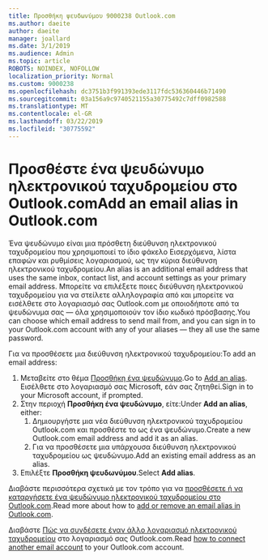 ```yaml
---
title: Προσθήκη ψευδωνύμου 9000238 Outlook.com
ms.author: daeite
author: daeite
manager: joallard
ms.date: 3/1/2019
ms.audience: Admin
ms.topic: article
ROBOTS: NOINDEX, NOFOLLOW
localization_priority: Normal
ms.custom: 9000238
ms.openlocfilehash: dc3751b3f991393ede3117fdc536360446b71490
ms.sourcegitcommit: 03a156a9c9740521155a30775492c7dff0982588
ms.translationtype: MT
ms.contentlocale: el-GR
ms.lasthandoff: 03/22/2019
ms.locfileid: "30775592"
---
```

# <a name="add-an-email-alias-in-outlookcom"></a><span data-ttu-id="2d967-102">Προσθέστε ένα ψευδώνυμο ηλεκτρονικού ταχυδρομείου στο Outlook.com</span><span class="sxs-lookup"><span data-stu-id="2d967-102">Add an email alias in Outlook.com</span></span>

<span data-ttu-id="2d967-103">Ένα ψευδώνυμο είναι μια πρόσθετη διεύθυνση ηλεκτρονικού ταχυδρομείου που χρησιμοποιεί το ίδιο φάκελο Εισερχόμενα, λίστα επαφών και ρυθμίσεις λογαριασμού, ως την κύρια διεύθυνση ηλεκτρονικού ταχυδρομείου.</span><span class="sxs-lookup"><span data-stu-id="2d967-103">An alias is an additional email address that uses the same inbox, contact list, and account settings as your primary email address.</span></span> <span data-ttu-id="2d967-104">Μπορείτε να επιλέξετε ποιες διεύθυνση ηλεκτρονικού ταχυδρομείου για να στείλετε αλληλογραφία από και μπορείτε να εισέλθετε στο λογαριασμό σας Outlook.com με οποιοδήποτε από τα ψευδώνυμα σας — όλα χρησιμοποιούν τον ίδιο κωδικό πρόσβασης.</span><span class="sxs-lookup"><span data-stu-id="2d967-104">You can choose which email address to send mail from, and you can sign in to your Outlook.com account with any of your aliases — they all use the same password.</span></span>

<span data-ttu-id="2d967-105">Για να προσθέσετε μια διεύθυνση ηλεκτρονικού ταχυδρομείου:</span><span class="sxs-lookup"><span data-stu-id="2d967-105">To add an email address:</span></span>

1. <span data-ttu-id="2d967-106">Μεταβείτε στο θέμα [Προσθήκη ένα ψευδώνυμο](https://go.microsoft.com/fwlink/p/?linkid=864833).</span><span class="sxs-lookup"><span data-stu-id="2d967-106">Go to [Add an alias](https://go.microsoft.com/fwlink/p/?linkid=864833).</span></span> <span data-ttu-id="2d967-107">Εισέλθετε στο λογαριασμό σας Microsoft, εάν σας ζητηθεί.</span><span class="sxs-lookup"><span data-stu-id="2d967-107">Sign in to your Microsoft account, if prompted.</span></span>
2. <span data-ttu-id="2d967-108">Στην περιοχή **Προσθήκη ένα ψευδώνυμο**, είτε:</span><span class="sxs-lookup"><span data-stu-id="2d967-108">Under **Add an alias**, either:</span></span>
    1. <span data-ttu-id="2d967-109">Δημιουργήστε μια νέα διεύθυνση ηλεκτρονικού ταχυδρομείου Outlook.com και προσθέστε το ως ένα ψευδώνυμο.</span><span class="sxs-lookup"><span data-stu-id="2d967-109">Create a new Outlook.com email address and add it as an alias.</span></span>
    2. <span data-ttu-id="2d967-110">Για να προσθέσετε μια υπάρχουσα διεύθυνση ηλεκτρονικού ταχυδρομείου ως ψευδώνυμο.</span><span class="sxs-lookup"><span data-stu-id="2d967-110">Add an existing email address as an alias.</span></span>
3. <span data-ttu-id="2d967-111">Επιλέξτε **Προσθήκη ψευδωνύμου**.</span><span class="sxs-lookup"><span data-stu-id="2d967-111">Select **Add alias**.</span></span>

<span data-ttu-id="2d967-112">Διαβάστε περισσότερα σχετικά με τον τρόπο για να [προσθέσετε ή να καταργήσετε ένα ψευδώνυμο ηλεκτρονικού ταχυδρομείου στο Outlook.com](https://support.office.com/article/459b1989-356d-40fa-a689-8f285b13f1f2).</span><span class="sxs-lookup"><span data-stu-id="2d967-112">Read more about how to [add or remove an email alias in Outlook.com](https://support.office.com/article/459b1989-356d-40fa-a689-8f285b13f1f2).</span></span>  

<span data-ttu-id="2d967-113">Διαβάστε [Πώς να συνδέσετε έναν άλλο λογαριασμό ηλεκτρονικού ταχυδρομείου](https://support.office.com/article/c5224df4-5885-4e79-91ba-523aa743f0ba) στο λογαριασμό σας Outlook.com.</span><span class="sxs-lookup"><span data-stu-id="2d967-113">Read [how to connect another email account](https://support.office.com/article/c5224df4-5885-4e79-91ba-523aa743f0ba) to your Outlook.com account.</span></span>